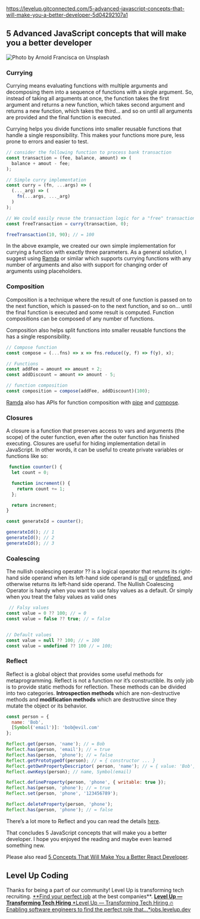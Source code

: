 https://levelup.gitconnected.com/5-advanced-javascript-concepts-that-will-make-you-a-better-developer-5d04292107a1
## 5 Advanced JavaScript concepts that will make you a better developer

![Photo by [Arnold Francisca](https://unsplash.com/@clark_fransa?utm_source=medium&utm_medium=referral) on [Unsplash](https://unsplash.com?utm_source=medium&utm_medium=referral)](https://cdn-images-1.medium.com/max/10368/0*1V1IqXmsODAvF4vo)

### Currying

Currying means evaluating functions with multiple arguments and decomposing them into a sequence of functions with a single argument. So, instead of taking all arguments at once, the function takes the first argument and returns a new function, which takes second argument and returns a new function, which takes the third… and so on until all arguments are provided and the final function is executed.

Currying helps you divide functions into smaller reusable functions that handle a single responsibility. This makes your functions more pure, less prone to errors and easier to test.

```javascript
// consider the following function to process bank transaction
const transaction = (fee, balance, amount) => (
  balance + amout - fee;
);

// Simple curry implementation
const curry = (fn, ...args) => (
  (..._arg) => (
    fn(...args, ..._arg)
  )
);

// We could easily reuse the transaction logic for a "free" transaction
const freeTransaction = curry(transaction, 0);

freeTransaction(10, 90); // = 100
```

In the above example, we created our own simple implementation for currying a function with exactly three parameters. As a general solution, I suggest using [Ramda](https://ramdajs.com/docs/#curry) or similar which supports currying functions with any number of arguments and also with support for changing order of arguments using placeholders.

### Composition

Composition is a technique where the result of one function is passed on to the next function, which is passed-on to the next function, and so on… until the final function is executed and some result is computed. Function compositions can be composed of any number of functions.

Composition also helps split functions into smaller reusable functions the has a single responsibility.

```javascript
// Compose function
const compose = (...fns) => x => fns.reduce((y, f) => f(y), x); 

// Functions
const addFee = amount => amount + 2;
const addDiscount = amount => amount - 5;

// function composition
const composition = compose(addFee, addDiscount)(100);
```

[Ramda](https://ramdajs.com) also has APIs for function composition with [pipe](https://ramdajs.com/docs/#pipe) and [compose](https://ramdajs.com/docs/#compose).

### Closures

A closure is a function that preserves access to vars and arguments (the scope) of the outer function, even after the outer function has finished executing. Closures are useful for hiding implementation detail in JavaScript. In other words, it can be useful to create private variables or functions like so:

```javascript
 function counter() {
  let count = 0;

  function increment() {
    return count += 1;
  };

  return increment;
}

const generateId = counter();

generateId(); // 1
generateId(); // 2
generateId(); // 3
```
 
### Coalescing

The nullish coalescing operator ?? is a logical operator that returns its right-hand side operand when its left-hand side operand is [null](https://developer.mozilla.org/en-US/docs/Web/JavaScript/Reference/Global_Objects/null) or [undefined](https://developer.mozilla.org/en-US/docs/Web/JavaScript/Reference/Global_Objects/undefined), and otherwise returns its left-hand side operand. The Nullish Coalescing Operator is handy when you want to use falsy values as a default. Or simply when you treat the falsy values as valid ones

```javascript
 // Falsy values
const value = 0 ?? 100; // = 0
const value = false ?? true; // = false


// Default values
const value = null ?? 100; // = 100
const value = undefined ?? 100 // = 100;
```
 
### Reflect

Reflect is a global object that provides some useful methods for metaprogramming. Reflect is not a function nor it’s constructible. Its only job is to provide static methods for reflection. These methods can be divided into two categories. **Introspection methods** which are non-destructive methods and **modification methods** which are destructive since they mutate the object or its behavior.

```javascript
const person = { 
  name: 'Bob', 
  [Symbol('email')]: 'bob@evil.com' 
};

Reflect.get(person, 'name'); // = Bob
Reflect.has(person, 'email'); // = true
Reflect.has(person, 'phone'); // = false
Reflect.getPrototypeOf(person); // = { constructor ... }
Reflect.getOwnPropertyDescriptor( person, 'name'); // = { value: 'Bob', writable: true, enumerable: true, configurable: true }
Reflect.ownKeys(person); // name, Symbol(email)

Reflect.defineProperty(person, 'phone', { writable: true });
Reflect.has(person, 'phone'); // = true
Reflect.set(person, 'phone', '123456789');

Reflect.deleteProperty(person, 'phone');
Reflect.has(person, 'phone'); // = false
```
 
There’s a lot more to Reflect and you can read the details [here](https://developer.mozilla.org/en-US/docs/Web/JavaScript/Reference/Global_Objects/Reflect).

That concludes 5 JavaScript concepts that will make you a better developer. I hope you enjoyed the reading and maybe even learned something new.

Please also read [5 Concepts That Will Make You a Better React Developer](https://levelup.gitconnected.com/5-concepts-that-will-make-you-a-better-react-developer-4d0b56e031e7).

## Level Up Coding

Thanks for being a part of our community! Level Up is transforming tech recruiting. [**Find your perfect job](https://jobs.levelup.dev/talent/welcome?referral=true) at the best companies**.
[**Level Up — Transforming Tech Hiring**
*Level Up — Transforming Tech Hiring 🔥 Enabling software engineers to find the perfect role that…*jobs.levelup.dev](https://jobs.levelup.dev/talent/welcome?referral=true)
